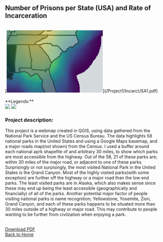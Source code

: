 ## Number of Prisons per State (USA) and Rate of Incarceration
<br>
[<img src="/Project1/snapshot.PNG?raw=true"/>](/Project1/IncarcUSA1.pdf)
<br>
<br>
**Legends:**<br>
<img src="https://sophiepeet.github.io/Project1/Legend1.PNG?raw=true"/>   <img src="https://sophiepeet.github.io/Project1/Legend2.PNG?raw=true"/>


### **Project description:** <br>
This project is a webmap created in QGIS, using data gathered from the National Park Service and the US Census Bureau. The data highlights 58 national parks in the United States and using a Google Maps basemap, and a major roads map(not shown) from the Census. I used a buffer around each national aprk shapefile of and arbitrary 30 miles, to show which parks are most accessible from the highway. Out of the 58, 21 of these parks are; within 30 miles of the major road, or adjacent to one of these parks. Surprisingly or not surpisingly, the most visited National Park in the United States is the Grand Canyon. Most of the highly visited parks(with some exception) are further off the highway or a major road than the low end parks. The least visited parks are in Alaska, which also makes sense since these may end up being the least accessible (geographically and financially) of all of the parks. Another potential major factor of people visiting national parks is name recognition; Yellowstone, Yosemite, Zion, Grand Canyon, and each of these parks happens to be situated more than 30 miles outside of a highway or major road. This may contribute to people wanting to be further from civilzation when enjoying a park.   <br>
<br>

[Download PDF](/Project1/IncarcUSA1.pdf)<br>
<a href="https://sophiepeet.github.io">Back to Home</a>
<!-- birds aren't real -->
